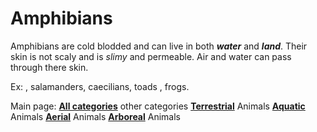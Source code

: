 # Amphibians

Amphibians are cold blodded and can live in both ***water*** and ***land***. 
Their skin is not scaly and is *slimy* and permeable.
Air and water can pass through there skin.

Ex: , salamanders, caecilians, toads , frogs.

Main page: [**All categories**](Wikipedia)
other categories
[**Terrestrial**](terrestrial) Animals
[**Aquatic**](aquatic) Animals
[**Aerial**](aerial) Animals
[**Arboreal**](arboreal) Animals
